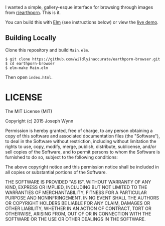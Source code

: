 I wanted a simple, gallery-esque interface for browsing through images from [r/earthporn](https://www.reddit.com/r/earthporn). This is it.

You can build this with [Elm](http://elm-lang.org/install) (see instructions below) or view the [live demo](https://wildlyinaccurate.com/earthporn-browser/).

## Building Locally

Clone this repository and build `Main.elm`.

```
$ git clone https://github.com/wildlyinaccurate/earthporn-browser.git
$ cd earthporn-browser
$ elm-make Main.elm
```

Then open `index.html`.

# LICENSE

The MIT License (MIT)

Copyright (c) 2015 Joseph Wynn

Permission is hereby granted, free of charge, to any person obtaining a copy
of this software and associated documentation files (the "Software"), to deal
in the Software without restriction, including without limitation the rights
to use, copy, modify, merge, publish, distribute, sublicense, and/or sell
copies of the Software, and to permit persons to whom the Software is
furnished to do so, subject to the following conditions:

The above copyright notice and this permission notice shall be included in all
copies or substantial portions of the Software.

THE SOFTWARE IS PROVIDED "AS IS", WITHOUT WARRANTY OF ANY KIND, EXPRESS OR
IMPLIED, INCLUDING BUT NOT LIMITED TO THE WARRANTIES OF MERCHANTABILITY,
FITNESS FOR A PARTICULAR PURPOSE AND NONINFRINGEMENT. IN NO EVENT SHALL THE
AUTHORS OR COPYRIGHT HOLDERS BE LIABLE FOR ANY CLAIM, DAMAGES OR OTHER
LIABILITY, WHETHER IN AN ACTION OF CONTRACT, TORT OR OTHERWISE, ARISING FROM,
OUT OF OR IN CONNECTION WITH THE SOFTWARE OR THE USE OR OTHER DEALINGS IN THE
SOFTWARE.

